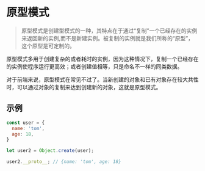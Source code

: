 # 原型模式

> 原型模式是创建型模式的一种，其特点在于通过“复制”一个已经存在的实例来返回新的实例,而不是新建实例。被复制的实例就是我们所称的“原型”，这个原型是可定制的。

原型模式多用于创建复杂的或者耗时的实例，因为这种情况下，复制一个已经存在的实例使程序运行更高效；或者创建值相等，只是命名不一样的同类数据。

对于前端来说，原型模式在常见不过了。当新创建的对象和已有对象存在较大共性时，可以通过对象的复制来达到创建新的对象，这就是原型模式。

## 示例

``` js
const user = {
  name: 'tom',
  age: 18,
}

let user2 = Object.create(user);

user2.__proto__; // {name: 'tom', age: 18}
```

<!-- 未完待续 -->